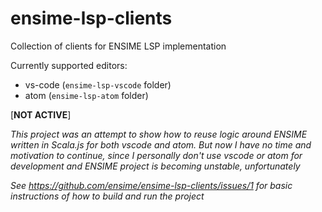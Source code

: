 # ensime-lsp-clients
Collection of clients for ENSIME LSP implementation

Currently supported editors:
- vs-code (`ensime-lsp-vscode` folder)
- atom (`ensime-lsp-atom` folder)

[__NOT ACTIVE__]

_This project was an attempt to show how to reuse logic around ENSIME written in Scala.js for both vscode and atom. But now I have no time and motivation to continue, since I personally don't use vscode or atom for development and ENSIME project is becoming unstable, unfortunately_ 

_See https://github.com/ensime/ensime-lsp-clients/issues/1 for basic instructions of how to build and run the project_


